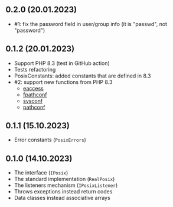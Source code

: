 ## 0.2.0 (20.01.2023)

* #1: fix the password field in user/group info (it is "passwd", not "password")

## 0.1.2 (20.01.2023)

* Support PHP 8.3 (test in GitHub action)
* Tests refactoring
* PosixConstants: added constants that are defined in 8.3
* #2: support new functions from PHP 8.3
    * [eaccess](https://www.php.net/manual/ru/function.posix-eaccess.php)
    * [fpathconf](https://www.php.net/manual/en/function.posix-fpathconf.php)
    * [sysconf](https://www.php.net/manual/en/function.posix-sysconf.php)
    * [pathconf](https://www.php.net/manual/en/function.posix-pathconf.php)

## 0.1.1 (15.10.2023)

* Error constants (`PosixErrors`)

## 0.1.0 (14.10.2023)

* The interface (`IPosix`)
* The standard implementation (`RealPosix`)
* The listeners mechanism (`IPosixListener`)
* Throws exceptions instead return codes
* Data classes instead associative arrays
